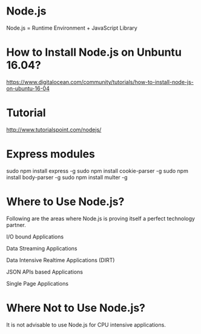 # Node.js
Node.js = Runtime Environment + JavaScript Library

# How to Install Node.js on Unbuntu 16.04?
https://www.digitalocean.com/community/tutorials/how-to-install-node-js-on-ubuntu-16-04

# Tutorial
http://www.tutorialspoint.com/nodejs/

# Express modules
sudo npm install express -g
sudo npm install cookie-parser -g
sudo npm install body-parser -g
sudo npm install multer -g

# Where to Use Node.js?
Following are the areas where Node.js is proving itself a perfect technology partner.

I/O bound Applications

Data Streaming Applications

Data Intensive Realtime Applications (DIRT)

JSON APIs based Applications

Single Page Applications

# Where Not to Use Node.js?
It is not advisable to use Node.js for CPU intensive applications.
